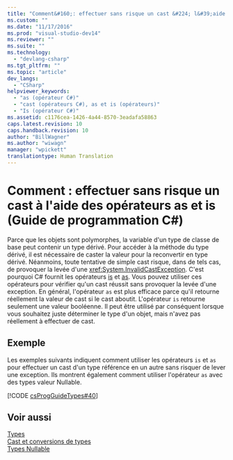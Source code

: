 ```yaml
---
title: "Comment&#160;: effectuer sans risque un cast &#224; l&#39;aide des op&#233;rateurs as et is (Guide de programmation&#160;C#) | Microsoft Docs"
ms.custom: ""
ms.date: "11/17/2016"
ms.prod: "visual-studio-dev14"
ms.reviewer: ""
ms.suite: ""
ms.technology: 
  - "devlang-csharp"
ms.tgt_pltfrm: ""
ms.topic: "article"
dev_langs: 
  - "CSharp"
helpviewer_keywords: 
  - "as (opérateur C#)"
  - "cast (opérateurs C#), as et is (opérateurs)"
  - "Is (opérateur C#)"
ms.assetid: c1176cea-1426-4a44-8570-3eadafa58863
caps.latest.revision: 10
caps.handback.revision: 10
author: "BillWagner"
ms.author: "wiwagn"
manager: "wpickett"
translationtype: Human Translation
---
```

# Comment&#160;: effectuer sans risque un cast &#224; l&#39;aide des op&#233;rateurs as et is (Guide de programmation&#160;C#)
Parce que les objets sont polymorphes, la variable d'un type de classe de base peut contenir un type dérivé.  Pour accéder à la méthode du type dérivé, il est nécessaire de caster la valeur pour la reconvertir en type dérivé.  Néanmoins, toute tentative de simple cast risque, dans de tels cas, de provoquer la levée d'une <xref:System.InvalidCastException>.  C'est pourquoi C\# fournit les opérateurs [is](../../../csharp/language-reference/keywords/is.md) et [as](../../../csharp/language-reference/keywords/as.md).  Vous pouvez utiliser ces opérateurs pour vérifier qu'un cast réussit sans provoquer la levée d'une exception.  En général, l'opérateur `as` est plus efficace parce qu'il retourne réellement la valeur de cast si le cast aboutit.  L'opérateur `is` retourne seulement une valeur booléenne.  Il peut être utilisé par conséquent lorsque vous souhaitez juste déterminer le type d'un objet, mais n'avez pas réellement à effectuer de cast.  
  
## Exemple  
 Les exemples suivants indiquent comment utiliser les opérateurs `is` et `as` pour effectuer un cast d'un type référence en un autre sans risquer de lever une exception.  Ils montrent également comment utiliser l'opérateur `as` avec des types valeur Nullable.  
  
 [!CODE [csProgGuideTypes#40](../CodeSnippet/VS_Snippets_VBCSharp/CsProgGuideTypes#40)]  
  
## Voir aussi  
 [Types](../../../csharp/programming-guide/types/index.md)   
 [Cast et conversions de types](../../../csharp/programming-guide/types/casting-and-type-conversions.md)   
 [Types Nullable](../../../csharp/programming-guide/nullable-types/index.md)